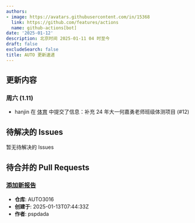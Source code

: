 ```yaml
---
authors:
- image: https://avatars.githubusercontent.com/in/15368
  link: https://github.com/features/actions
  name: github-actions[bot]
date: '2025-01-12'
description: 北京时间 2025-01-11 04 时至今
draft: false
excludeSearch: false
title: AUTO 更新速递
---
```


## 更新内容

### 周六 (1.11)

- hanjin 在 [体育](https://github.com/HITSZ-OpenAuto/PE100X) 中提交了信息：补充 24 年大一何嘉勇老师班级体测项目 (#12)

## 待解决的 Issues

暂无待解决的 Issues

## 待合并的 Pull Requests

### [添加新报告](https://github.com/HITSZ-OpenAuto/AUTO3016/pull/12)

- **仓库**: AUTO3016
- **创建于**: 2025-01-13T07:44:33Z
- **作者**: pspdada

